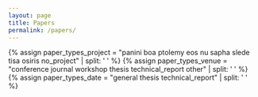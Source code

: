 ```yaml
---
layout: page
title: Papers
permalink: /papers/
---
```

<style>

  @media screen and (max-width: 543px){
    .btn {
      width: 33%;
    }
    .paper-btns {
      float: none;
      width: 100%;
    }
  }
  .paper-btns {
    float: right;
  }

  .page-title {
    display: none;
  }
</style>

<script language="javascript">
//Frances is merged with Sapha
var projects = ["panini", "boa", "ptolemy", "eos", "nu", "sapha", "slede", "tisa", "osiris", "no_project"];
var paper_types_venue = ["conference", "journal", "workshop", "thesis", "technical_report", "other"];
var paper_types_date = ["general", "thesis", "technical_report"];
var general_types = ["conference", "journal", "workshop", "other", "poster"];
var other_types = ["other", "poster"];
var sortedBy = "none";
var masterDiv = "sorted-papers";
var defaultSort = 'date';
var tocID = 'papers-toc';
var btnsID = 'sort-btns';

window.onload = function(){
  sort(window.location.href);
  $("#"+masterDiv).css("display", "block");
  $("#"+tocID).css("display", "table");
  $('#'+defaultSort+'-btn').removeClass('active');
  $('#'+sortedBy+'-btn').addClass('active');
  $('#'+btnsID).css("display", "block");
}

var toType = function(obj) {//for debugging purposes
  return ({}).toString.call(obj).match(/\s([a-zA-Z]+)/)[1].toLowerCase()
}
var sort_by_year = function(a, b){
  return parseInt(b.getAttribute("data-year")) - parseInt(a.getAttribute("data-year"));
}

var getTypes = function(types){
  var answer = "";
  for(z = 0; z < types.length; z++){
    answer += "." + types[z] + ",";
  }
  return answer.substring(0, answer.length-1);
}


function sort(sortBy){
  if(sortBy != sortedBy){
    var parent = $("#"+masterDiv)[0];
    if(sortBy.includes("project")){
      hideVenueSort();
      hideDateSort();
      for(i = 0; i < projects.length; i++){
        var project = projects[i];
        var projectList;
        if(project=="no_project"){
          projectList = $(".paper_card").not(getTypes(projects));
        } else if(project == "sapha"){
          projectList = $(".sapha,.frances");
        } else {
          projectList = $("."+project);
        }
        var projectHeader = $("#"+project+"-project-title");
        projectHeader.css("display", "block");
        $("#"+project+"-project-toc").css("display", "list-item");
        parent.appendChild(projectHeader[0]);

        projectList.sort(sort_by_year);
        for(j = 0; j < projectList.length; j++){
          parent.appendChild(projectList[j]);
        }
      }
      sortedBy = "project";
    } else if(sortBy.includes("venue")){
      hideDateSort();
      hideProjectSort();
      for(i = 0; i < paper_types_venue.length; i++){
        var paper_type = paper_types_venue[i];
        var paperTypeList;
        if(paper_type == "other"){
          paperTypeList = $(getTypes(other_types));
        } else {
          paperTypeList = $("."+paper_type);
        }
        var paperTypeHeader = $("#"+paper_type+"-venue-title");
        paperTypeHeader.css("display", "block");
        $("#"+paper_type+"-venue-toc").css("display", "list-item");

        parent.appendChild(paperTypeHeader[0]);
        paperTypeList.sort(sort_by_year);
        for(j = 0; j < paperTypeList.length; j++){
          parent.appendChild(paperTypeList[j]);
        }
      }
      sortedBy = "venue";
    } else {//This should correspond to the default checkbox
      hideProjectSort();
      hideVenueSort();
      for(i = 0; i < paper_types_date.length; i++){
        var paper_type = paper_types_date[i];
        var paperHeader = $("#"+paper_type+"-date-title");
        paperHeader.css("display", "block");
        $("#"+paper_type+"-date-toc").css("display", "list-item");
        parent.appendChild(paperHeader[0]);
        var papers = [];
        if(paper_type == "general"){
          papers = $(getTypes(general_types)).get();
        } else {
          papers = $("."+paper_type).get();
        }
        papers.sort(sort_by_year);
        for(j = 0; j < papers.length; j++){
          parent.appendChild(papers[j]);
        }
      }
      sortedBy = "date";
    }
    if(!location.hash.includes(sortedBy)){
      location.hash = "#"+sortedBy;
    }
  }
}

function hideProjectSort(){
  for(i = 0; i < projects.length; i++){
    $("#"+projects[i]+"-project-title").css("display", "none");
    $("#"+projects[i]+"-project-toc").css("display", "none");
  }
}

function hideVenueSort(){
  for(i = 0; i < paper_types_venue.length; i++){
    $("#"+paper_types_venue[i]+"-venue-title").css("display", "none");
    $("#"+paper_types_venue[i]+"-venue-toc").css("display", "none");
  }
}

function hideDateSort(){
  for(i = 0; i < paper_types_date.length; i++){
    $("#"+paper_types_date[i]+"-date-title").css("display", "none");
    $("#"+paper_types_date[i]+"-date-toc").css("display", "none");
  }
}
</script>

{% assign paper_types_project = "panini boa ptolemy eos nu sapha slede tisa osiris no_project" | split: ' ' %}
{% assign paper_types_venue = "conference journal workshop thesis technical_report other" | split: ' ' %}
{% assign paper_types_date = "general thesis technical_report" | split: ' ' %}

<div class="row">

  <div class="col-xs-12 col-sm-6">
    <ol id="papers-toc" style="display: none">
      {% for paper_type in paper_types_venue %}
        <li id="{{paper_type}}-venue-toc">
          <a href="#{{paper_type}}-venue-title">
          {% if paper_type == "technical_report" %}
            Technical Reports
          {% elsif paper_type == "thesis" %}
            PhD and MS Theses
          {% else %}
            {{ paper_type | capitalize }}
          {% endif %}
          </a>
        </li>
      {% endfor %}
      {% for paper_type in paper_types_date %}
        <li id="{{paper_type}}-date-toc">
          <a href="#{{paper_type}}-date-title">
          {% cycle "Articles and Papers","PhD and MS Theses","Technical Reports" %}
          </a>
        </li>
      {% endfor %}
      {% for paper_type in paper_types_project %}
        <li id="{{paper_type}}-project-toc">
          <a href="#{{paper_type}}-project-title">
            {% if paper_type == "no_project" %}
              Other
            {% else %}
              {{ paper_type | capitalize }}
            {% endif %}
          </a>
        </li>
      {% endfor %}
    </ol>
  </div>

  <div id="sort-btns" class="col-xs-12 col-sm-6" style="display: none">
    <div class="btn-group paper-btns" data-toggle="buttons" aria-label="Sorting">
      <label id="date-btn" class="btn btn-primary paper-btn date-btn active" onclick="sort('date')">
        <input type="radio" name="options" id="option1" autocomplete="off">Date
      </label>
      <label id="venue-btn" class="btn btn-primary paper-btn venue-btn" onclick="sort('venue')">
        <input type="radio" name="options" id="option1" autocomplete="off" checked>Venue
      </label>
      <label id="project-btn" class="btn btn-primary paper-btn project-btn" onclick="sort('project')">
        <input type="radio" name="options" id="option1" autocomplete="off" checked>Project
      </label>
    </div>
  </div>

  <div class="sorted-papers col-xs-12" style="display: none" id="sorted-papers">

    {% for paper_type in paper_types_venue %}
      <h2 id="{{paper_type}}-venue-title" class="space-above">
        {% if paper_type == "technical_report" %}
          Technical Reports
        {% elsif paper_type == "thesis" %}
          PhD and MS Theses
        {% else %}
          {{ paper_type | capitalize }}
        {% endif %}
      </h2>
    {% endfor %}

    {% for paper_type in paper_types_date %}
      <h2 id="{{paper_type}}-date-title" class="space-above">
        {% cycle "Articles and Papers","PhD and MS Theses","Technical Reports" %}
      </h2>
    {% endfor %}

    {% for paper_type in paper_types_project %}
      <h2 id="{{paper_type}}-project-title" class="space-above">
        {% if paper_type == "no_project" %}
          Other
        {% else %}
          {{ paper_type | capitalize }}
        {% endif %}
      </h2>
    {% endfor %}

    {% for paper in site.papers %}
      {% include papers_page/paper_card.html paper=paper accordionKey='-papers-list' %}
    {% endfor %}
  </div>
</div>
